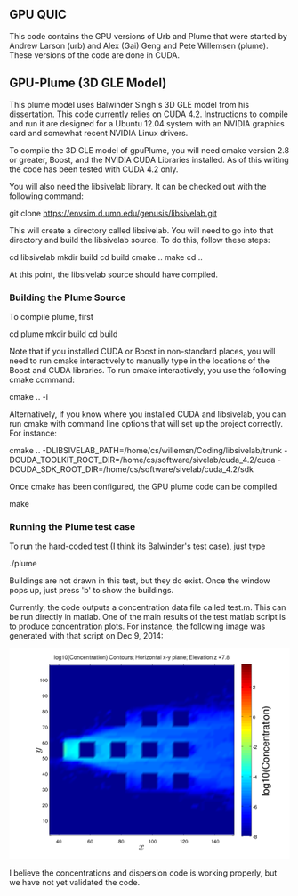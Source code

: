 GPU QUIC
--------

This code contains the GPU versions of Urb and Plume that were started by Andrew Larson (urb) and Alex (Gai) Geng and Pete Willemsen (plume). These versions of the code are done in CUDA.

## GPU-Plume (3D GLE Model)

This plume model uses Balwinder Singh's 3D GLE model from his
dissertation. This code currently relies on CUDA 4.2. Instructions to
compile and run it are designed for a Ubuntu 12.04 system with an
NVIDIA graphics card and somewhat recent NVIDIA Linux drivers.

To compile the 3D GLE model of gpuPlume, you will need cmake version
2.8 or greater, Boost, and the NVIDIA CUDA Libraries installed. As of
this writing the code has been tested with CUDA 4.2 only.

You will also need the libsivelab library. It can be checked out with
the following command:

git clone https://envsim.d.umn.edu/genusis/libsivelab.git

This will create a directory called libsivelab. You will need to go
into that directory and build the libsivelab source. To do this,
follow these steps:

cd libsivelab
mkdir build
cd build
cmake ..
make
cd ..

At this point, the libsivelab source should have compiled.

### Building the Plume Source

To compile plume, first

  cd plume
  mkdir build
  cd build

Note that if you installed CUDA or Boost in non-standard places, you
will need to run cmake interactively to manually type in the locations
of the Boost and CUDA libraries. To run cmake interactively, you use
the following cmake command:

   cmake .. -i

Alternatively, if you know where you installed CUDA and libsivelab,
you can run cmake with command line options that will set up the
project correctly. For instance:

  cmake .. -DLIBSIVELAB_PATH=/home/cs/willemsn/Coding/libsivelab/trunk -DCUDA_TOOLKIT_ROOT_DIR=/home/cs/software/sivelab/cuda_4.2/cuda -DCUDA_SDK_ROOT_DIR=/home/cs/software/sivelab/cuda_4.2/sdk

Once cmake has been configured, the GPU plume code can be compiled.

  make

### Running the Plume test case

To run the hard-coded test (I think its Balwinder's test case), just
type

./plume

Buildings are not drawn in this test, but they do exist. Once the
window pops up, just press 'b' to show the buildings.

Currently, the code outputs a concentration data file called test.m. This can be run directly in matlab. One of the main results of the test matlab script is to produce concentration plots. For instance, the following image was generated with that script on Dec 9, 2014:

![Concentration](media/cudaplume_concentrationExample.png)

I believe the concentrations and dispersion code is working properly, but we have not yet validated the code.
